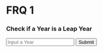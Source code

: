 # FRQ 1





<script>
function getYear(){
    let inputYear = document.getElementById("inputYear").value;
    return inputYear;
}


function isLeapYear(yearparam) {
    
    result = document.getElementById("isLeapYearResult");

    // Fetch data from API
    fetch('https://akhilcodingsociety.tk/api/calendar/fetchCars/honda/' + yearparam)
    .then(response => response.json())
    .then(data => {

        console.log(data);

        result.innerHTML = "Is " + yearparam + " a leap year: " + data.isLeapYear;

    })
}

</script>

### Check if a Year is a Leap Year
<input id="inputYear" placeholder="Input a Year">
<button onclick="isLeapYear(getYear())">Submit</button>
<p id="isLeapYearResult"></p>

